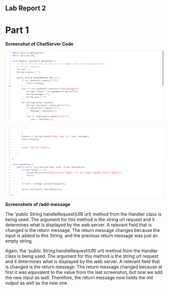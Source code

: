## Lab Report 2
# Part 1

**Screenshot of ChatServer Code**

![Image](ChatServerPart1.jpg)

![Image](ChatServerPart2.jpg)

**Screenshots of /add-message**

The 'public String handleRequest(URI url) method from the Handler class is being used. The argument for this method is the string url request and it determines what is displayed by the web server. A relevant field that is changed is the return message. The return message changes because the input is added to this String, and the previous return message was just an empty string.

Again, the 'public String handleRequest(URI url) method from the Handler class is being used. The argument for this method is the string url request and it determines what is displayed by the web server. A relevant field that is changed is the return message. The return message changed because at first it was equivalent to the value from the last screenshot, but now we add the new input as well. Therefore, the return message now holds the old output as well as the new one. 


